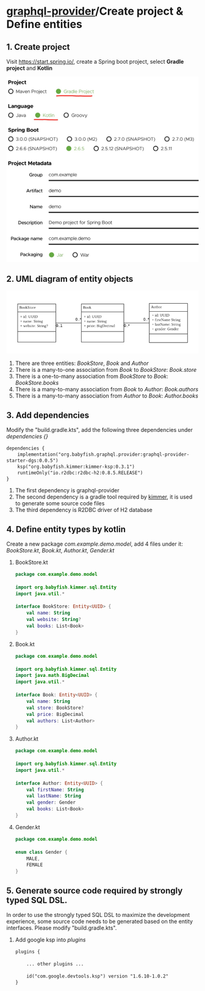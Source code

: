 # [graphql-provider](https://github.com/babyfish-ct/graphql-provider)/Create project & Define entities

## 1. Create project

Visit https://start.spring.io/, create a Spring boot project, select **Gradle project** and **Kotlin**

![image](./spring-starter.jpg)


## 2. UML diagram of entity objects

![image](./uml.png)

1. There are three entities: *BookStore*, *Book* and *Author*
2. There is a many-to-one association from *Book* to *BookStore*: *Book.store*
3. There is a one-to-many association from *BookStore* to *Book*: *BookStore.books*
4. There is a many-to-many association from *Book* to *Author*: *Book.authors*
5. There is a many-to-many association from *Author* to *Book*: *Author.books*

## 3. Add dependencies

Modify the "build.gradle.kts", add the following three dependencies under *dependencies {}*

```
dependencies {
    implementation("org.babyfish.graphql.provider:graphql-provider-starter-dgs:0.0.5")
    ksp("org.babyfish.kimmer:kimmer-ksp:0.3.1")
    runtimeOnly("io.r2dbc:r2dbc-h2:0.8.5.RELEASE")
}
```
1. The first dependency is graphql-provider
2. The second dependency is a gradle tool required by [kimmer](https://github.com/babyfish-ct/kimmer), it is used to generate some source code files
3. The third dependency is R2DBC driver of H2 database

## 4. Define entity types by kotlin

Create a new package *com.example.demo.model*, add 4 files under it: *BookStore.kt*, *Book.kt*, *Author.kt*, *Gender.kt*

1. BookStore.kt
    ```kt
    package com.example.demo.model

    import org.babyfish.kimmer.sql.Entity
    import java.util.*

    interface BookStore: Entity<UUID> {
        val name: String
        val website: String?
        val books: List<Book>
    }
    ```
2. Book.kt
    ```kt
    package com.example.demo.model
    
    import org.babyfish.kimmer.sql.Entity
    import java.math.BigDecimal
    import java.util.*

    interface Book: Entity<UUID> {
        val name: String
        val store: BookStore?
        val price: BigDecimal
        val authors: List<Author>
    }
    ```
3. Author.kt
    ```kt
    package com.example.demo.model
    
    import org.babyfish.kimmer.sql.Entity
    import java.util.*

    interface Author: Entity<UUID> {
        val firstName: String
        val lastName: String
        val gender: Gender
        val books: List<Book>
    }
    ```
4. Gender.kt
    ```kt
    package com.example.demo.model
    
    enum class Gender {
        MALE,
        FEMALE
    }
    ```
    
## 5. Generate source code required by strongly typed SQL DSL.

In order to use the strongly typed SQL DSL to maximize the development experience, some source code needs to be generated based on the entity interfaces. Please modify "build.gradle.kts".

1. Add google ksp into *plugins*
    ```
    plugins {
        
        ... other plugins ...
        
        id("com.google.devtools.ksp") version "1.6.10-1.0.2"
    }
    ```
